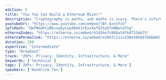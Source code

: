 ```yaml
---
edition: 5
title: "You Too Can Build a Ethereum Mixer!"
description: "Cryptography is maths, and maths is scary. There's information overload, you don't know where you start, there's smarter people telling you how your solution(s) isn't perfect and how it has a theoretical limit / flaw / weakness, and how it's not \"safe\" to do xyz.So how can one with no academic background in cryptography start building cryptographic protocols to be then ultilized in higher-level applications? This talk will focus on my anecdotal process of building a Heiswap, Ethereum Mixer, with a Research vs Engineering perspective."
youtubeUrl: "https://www.youtube.com/embed/lBt-AzotFzU"
ipfsHash: "QmfNG4FCuREvxqkyLwy8b6k3rExxXwfQ2SybTnNBwv1FSg"
ethernaIndex: "https://etherna.io/embed/6345be7c080a54f6d733eb75"
ethernaPermalink: "https://etherna.io/embed/e3947c111cd304385667b0bb85fb117f16138757791c6c03773277cd2afa8118"
duration: 280
expertise: "Intermediate"
type: "Breakout"
track: "ZKPs: Privacy, Identity, Infrastructure, & More"
keywords: ['technical']
tags: ['ZKPs: Privacy, Identity, Infrastructure, & More']
speakers: ['Kendrick Tan']
---
```

